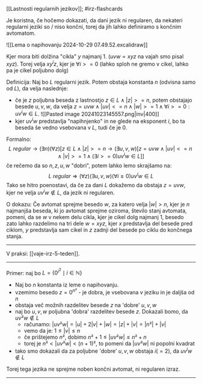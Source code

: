 [[Lastnosti regularnih jezikov]]; #irz-flashcards 

Je koristna, če hočemo dokazati, da dani jezik ni regularen, da nekateri regularni jeziki so / niso končni, torej da jih lahko definiramo s končnim avtomatom.

![[Lema o napihovanju 2024-10-29 07.49.52.excalidraw]]

Kjer mora biti dolžina "cikla" $y$ najmanj 1. ($uvw = xyz$ na vajah smo pisal $xyz$). Torej velja $xy^{i}z$, kjer je $\forall i >= 0$ (lahko sploh ne gremo v cikel, lahko pa je cikel poljubno dolg)

Definicija:
Naj bo $L$ regularni jezik. Potem obstaja konstanta $n$ (odvisna samo od $L$), da velja naslednje:
- če je $z$ poljubna beseda z lastnostjo $z \in L \land |z| >= n$, potem obstajajo besede $u, v, w$, da velja $z = uvw \land |uv| <= n \land |w| >= 1 \land \forall i >= 0: uv^{i}w \in L$. ![[Pasted image 20241023145557.png|inv|400]]
- kjer $uv^{i}w$ predstavlja "napihnjenko" in ne glede na eksponent $i$, bo ta beseda še vedno vsebovana v $L$, tudi če je $0$.

Formalno: $$L \ regular \rightarrow (\exists n)(\forall z)[z\in L \land|z| >= n \rightarrow (\exists u,v,w)[z = uvw \land|uv|<=n \land |v| >= 1 \land(\exists i >= 0)uv^{i}w \in L]]$$
če rečemo da so $n, z, u, w$ "dobri", potem lahko lemo skrajšamo na: $$L \ regular \Longrightarrow (\forall z)(\exists u, v, w)(\forall i \geq 0)uv^{i}w\in L$$
Tako se hitro poenostavi, da če za dani $L$ dokažemo da obstaja $z = uvw$, kjer ne velja $uv^{i}w \notin L$, da jezik ni regularen.

O dokazu:
Če avtomat sprejme besedo $w$, za katero velja $|w| > n$, kjer je $n$ najmanjša beseda, ki jo avtomat sprejme oziroma, število stanj avtomata, pomeni, da se $w$ v nekem delu cikla, kjer je cikel dolg najmanj $1$, besedo zato lahko razdelimo na tri dele $w = xyz$, kjer $x$ predstavlja del besede pred ciklom, $y$ predstavlja sam cikel in $z$ zadnji del besede po ciklu do končnega stanja.

---

V praksi: [[vaje-irz-5-teden]]. 

---

Primer: naj bo $L = \{0^{i^{2}}\mid i \in \mathbb{N}\}$  
- Naj bo $n$ konstanta iz leme o napihovanju.
- vzemimo besedo $z = 0^{n²}$ - je dobra, je vsebovana v jeziku in je daljša od $n$
- obstaja več možnih razdelitev besede $z$ na 'dobre' $u,v,w$
- naj bo $u,v,w$ poljubna 'dobra' razdelitev besede $z$. Dokazali bomo, da $uv²w \notin L$
	- računamo: $|uv²w|= |u| + 2|v| + |w| = |z| + |v| = |n²| + |v|$
	- vemo da je: $1 \leq|v| \leq n$
	- če prištejemo $n²$, dobimo $n²+1 \leq |uv²w| \leq n² + n$
	- torej je $n² < |uv²w| < (n+1)²$, to pomeni da $|uv²w|$ ni popolni kvadrat
- tako smo dokazali da za poljubne 'dobre' $u,v,w$ obstaja $i (=2)$, da $uv^{i}w \notin L$ 

Torej tega jezika ne sprejme noben končni avtomat, ni regularen izraz.

---
